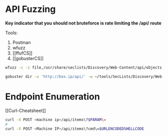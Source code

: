 # API Fuzzing
**Key indicator that you should not bruteforce is rate limiting the /api/ route** 

Tools:	
1. Postman
2. wfuzz
3. [[ffufCS]]
4. [[gobusterCS]]

```bash
wfuzz -c -z file,/usr/share/seclists/Discovery/Web-Content/api/objects.txt -X POST --hc 404,400 $IP/api/items\?FUZZ\=test

gobuster dir -u 'http://box.ip/api/' -w ~/tools/SecLists/Discovery/Web-Content/api/objects.txt  -t 100 -r -o api

```


# Endpoint Enumeration
[[Curl-Cheatsheet]]
```bash
curl -X POST <machine ip>/api/items\?$PARAM\=
# 
curl -X POST <Machine IP>/api/items\?cmd\=$URLENCODEDSHELLCODE
```

